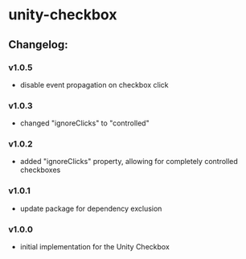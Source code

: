 # unity-checkbox

## Changelog:

### v1.0.5
- disable event propagation on checkbox click

### v1.0.3
- changed "ignoreClicks" to "controlled"

### v1.0.2
- added "ignoreClicks" property, allowing for completely controlled checkboxes

### v1.0.1
- update package for dependency exclusion

### v1.0.0
- initial implementation for the Unity Checkbox

